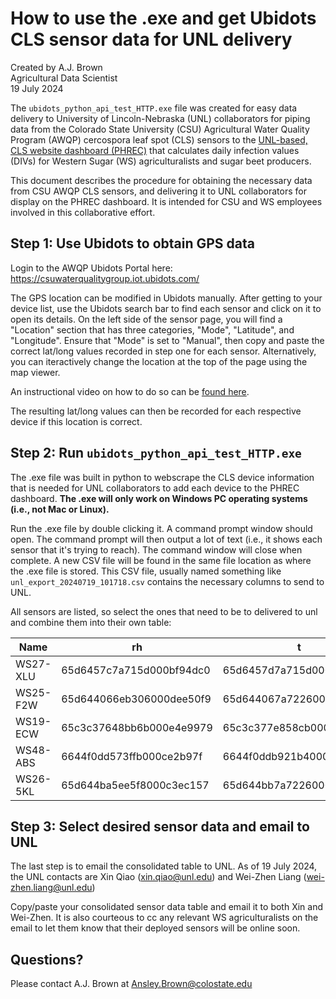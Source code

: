 # How to use the .exe and get Ubidots CLS sensor data for UNL delivery
Created by A.J. Brown <br>
Agricultural Data Scientist<br>
19 July 2024

The `ubidots_python_api_test_HTTP.exe` file was created for easy data delivery to University of Lincoln-Nebraska (UNL) collaborators for piping data from the Colorado State University (CSU) Agricultural Water Quality Program (AWQP) cercospora leaf spot (CLS) sensors to the [UNL-based, CLS website dashboard (PHREC)](https://phrec-irrigation.com/#/cls_monitoring) that calculates daily infection values (DIVs) for Western Sugar (WS) agriculturalists and sugar beet producers.

This document describes the procedure for obtaining the necessary data from CSU AWQP CLS sensors, and delivering it to UNL collaborators for display on the PHREC dashboard. It is intended for CSU and WS employees involved in this collaborative effort.

## Step 1: Use Ubidots to obtain GPS data
Login to the AWQP Ubidots Portal here:
https://csuwaterqualitygroup.iot.ubidots.com/

The GPS location can be modified in Ubidots manually. After getting to your device list, use the Ubidots search bar to find each sensor and click on it to open its details.  On the left side of the sensor page, you will find a "Location" section that has three categories, "Mode", "Latitude", and "Longitude".  Ensure that "Mode" is set to "Manual", then copy and paste the correct lat/long values recorded in step one for each sensor. Alternatively, you can iteractively change the location at the top of the page using the map viewer.

An instructional video on how to do so can be [found here](https://www.loom.com/share/1c19825f15bd4a9e90f333233b1f379b?sid=7f25672c-74b6-4239-a016-52274bf71ec6).

The resulting lat/long values can then be recorded for each respective device if this location is correct.

## Step 2: Run `ubidots_python_api_test_HTTP.exe`
The .exe file was built in python to webscrape the CLS device information that is needed for UNL collaborators to add each device to the PHREC dashboard. **The .exe will only work on Windows PC operating systems (i.e., not Mac or Linux).**

Run the .exe file by double clicking it.  A command prompt window should open.  The command prompt will then output a lot of text (i.e., it shows each sensor that it's trying to reach).  The command window will close when complete.  A new CSV file will be found in the same file location as where the .exe file is stored. This CSV file, usually named something like `unl_export_20240719_101718.csv` contains the necessary columns to send to UNL.

All sensors are listed, so select the ones that need to be to delivered to unl and combine them into their own table:

| Name          | rh                  | t                   | Latitude   | Longitude  |
|---------------|---------------------|---------------------|------------|------------|
| WS27-XLU      | 65d6457c7a715d000bf94dc0 | 65d6457d7a715d000c7d068c | 39.962214  | -102.29798 |
| WS25-F2W      | 65d644066eb306000dee50f9 | 65d644067a7226000bcdb493 | 40.088832  | -104.418673|
| WS19-ECW      | 65c3c37648bb6b000e4e9979 | 65c3c377e858cb000eb4367a | 40.290692  | -104.523564|
| WS48-ABS      | 6644f0dd573ffb000ce2b97f | 6644f0ddb921b4000b90b85d | 40.790072  | -105.072431|
| WS26-5KL      | 65d644ba5ee5f8000c3ec157 | 65d644bb7a7226000c15eb7f | 40.130597  | -105.031846|


## Step 3: Select desired sensor data and email to UNL
The last step is to email the consolidated table to UNL.  As of 19 July 2024, the UNL contacts are Xin Qiao (xin.qiao@unl.edu) and Wei-Zhen Liang (wei-zhen.liang@unl.edu)

Copy/paste your consolidated sensor data table and email it to both Xin and Wei-Zhen.  It is also courteous to cc any relevant WS agriculturalists on the email to let them know that their deployed sensors will be online soon.

## Questions?
Please contact A.J. Brown at Ansley.Brown@colostate.edu